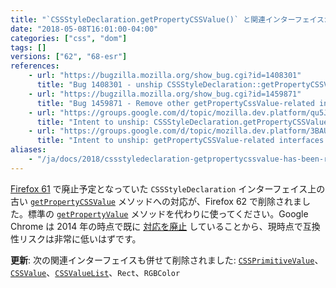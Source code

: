 ```yaml
---
title: "`CSSStyleDeclaration.getPropertyCSSValue()` と関連インターフェイスが削除されました"
date: "2018-05-08T16:01:00-04:00"
categories: ["css", "dom"]
tags: []
versions: ["62", "68-esr"]
references:
    - url: "https://bugzilla.mozilla.org/show_bug.cgi?id=1408301"
      title: "Bug 1408301 - unship CSSStyleDeclaration::getPropertyCSSValue"
    - url: "https://bugzilla.mozilla.org/show_bug.cgi?id=1459871"
      title: "Bug 1459871 - Remove other getPropertyCssValue-related interfaces."
    - url: "https://groups.google.com/d/topic/mozilla.dev.platform/qu5JekiuSfw/discussion"
      title: "Intent to unship: CSSStyleDeclaration.getPropertyCSSValue"
    - url: "https://groups.google.com/d/topic/mozilla.dev.platform/3BAUfGbtWC4/discussion"
      title: "Intent to unship: getPropertyCSSValue-related interfaces Rect, RGBColor, CSSValue, CSSPrimitiveValue and CSSValueList"
aliases:
    - "/ja/docs/2018/cssstyledeclaration-getpropertycssvalue-has-been-removed/"
---
```

[Firefox 61](https://www.fxsitecompat.dev/ja/docs/2018/cssstyledeclaration-getpropertycssvalue-has-been-deprecated/) で廃止予定となっていた `CSSStyleDeclaration` インターフェイス上の古い [`getPropertyCSSValue`](https://developer.mozilla.org/docs/Web/API/CSSStyleDeclaration/getPropertyCSSValue) メソッドへの対応が、Firefox 62 で削除されました。標準の [`getPropertyValue`](https://developer.mozilla.org/docs/Web/API/CSSStyleDeclaration/getPropertyValue) メソッドを代わりに使ってください。Google Chrome は 2014 年の時点で既に [対応を廃止](https://groups.google.com/a/chromium.org/d/topic/blink-dev/3VmxWFzcyJc/discussion) していることから、現時点で互換性リスクは非常に低いはずです。

**更新**: 次の関連インターフェイスも併せて削除されました: [`CSSPrimitiveValue`](https://developer.mozilla.org/docs/Web/API/CSSPrimitiveValue)、[`CSSValue`](https://developer.mozilla.org/docs/Web/API/CSSValue)、[`CSSValueList`](https://developer.mozilla.org/docs/Web/API/CSSValueList)、`Rect`、`RGBColor`
